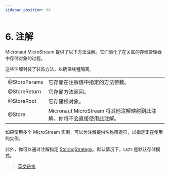 ```yaml
---
sidebar_position: 60
---
```


# 6. 注解

Micronaut MicroStream 提供了以下方法注解。它们简化了在关联的存储管理器中存储对象的过程。

这些注解封装了装饰方法，以确保线程隔离。

|||
|--|--|
|@StoreParams|它存储在注解值中指定的方法参数。|
|@StoreReturn|它存储方法返回。|
|@StoreRoot|它存储根对象。|
|@Store|Micronaut MicroStream 将其他注解映射到此注解。你将不会直接使用此注解。|

如果使用多个 MicroStream 实例，可以为注解提供名称限定符，以指定正在使用的实例。

此外，你可以通过注解指定 [StoringStrategy](https://micronaut-projects.github.io/micronaut-microstream/1.3.0/api/io/micronaut/microstream/annotations/StoringStrategy.html)。默认情况下，`LAZY` 是默认存储模式。

> [英文链接](https://micronaut-projects.github.io/micronaut-microstream/1.3.0/guide/index.html#annotations)
